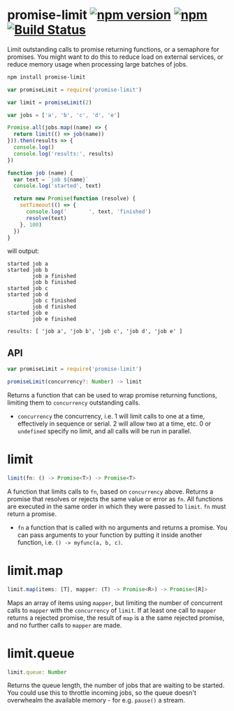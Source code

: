 promise-limit  [![npm version](https://img.shields.io/npm/v/promise-limit.svg)](https://www.npmjs.com/package/promise-limit) [![npm](https://img.shields.io/npm/dm/promise-limit.svg)](https://www.npmjs.com/package/promise-limit) [![Build Status](https://travis-ci.org/featurist/promise-limit.svg?branch=master)](https://travis-ci.org/featurist/promise-limit)
===

Limit outstanding calls to promise returning functions, or a semaphore for promises. You might want to do this to reduce load on external services, or reduce memory usage when processing large batches of jobs.

```sh
npm install promise-limit
```

```js
var promiseLimit = require('promise-limit')

var limit = promiseLimit(2)

var jobs = ['a', 'b', 'c', 'd', 'e']

Promise.all(jobs.map((name) => {
  return limit(() => job(name))
})).then(results => {
  console.log()
  console.log('results:', results)
})

function job (name) {
  var text = `job ${name}`
  console.log('started', text)

  return new Promise(function (resolve) {
    setTimeout(() => {
      console.log('       ', text, 'finished')
      resolve(text)
    }, 100)
  })
}
```

will output:

```
started job a
started job b
        job a finished
        job b finished
started job c
started job d
        job c finished
        job d finished
started job e
        job e finished

results: [ 'job a', 'job b', 'job c', 'job d', 'job e' ]
```

API
---

```js
var promiseLimit = require('promise-limit')

promiseLimit(concurrency?: Number) -> limit
```

Returns a function that can be used to wrap promise returning functions, limiting them to `concurrency` outstanding calls.

- `concurrency` the concurrency, i.e. 1 will limit calls to one at a time, effectively in sequence or serial. 2 will allow two at a time, etc. 0 or `undefined` specify no limit, and all calls will be run in parallel.

limit
=====

```js
limit(fn: () -> Promise<T>) -> Promise<T>
```

A function that limits calls to `fn`, based on `concurrency` above. Returns a promise that resolves or rejects the same value or error as `fn`. All functions are executed in the same order in which they were passed to `limit`. `fn` must return a promise.

* `fn` a function that is called with no arguments and returns a promise. You can pass arguments to your function by putting it inside another function, i.e. `() -> myfunc(a, b, c)`.

limit.map
=========

```js
limit.map(items: [T], mapper: (T) -> Promise<R>) -> Promise<[R]>
```

Maps an array of items using `mapper`, but limiting the number of concurrent calls to `mapper` with the `concurrency` of `limit`. If at least one call to `mapper` returns a rejected promise, the result of `map` is a the same rejected promise, and no further calls to `mapper` are made.

limit.queue
===========

```js
limit.queue: Number
```

Returns the queue length, the number of jobs that are waiting to be started. You could use this to throttle incoming jobs, so the queue doesn't overwhealm the available memory - for e.g. `pause()` a stream.
